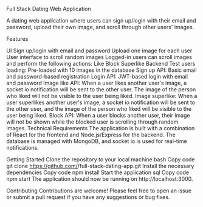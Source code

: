 Full Stack Dating Web Application


A dating web application where users can sign up/login with their email and password, upload their own image, and scroll through other users' images.


Features

UI
Sign up/login with email and password
Upload one image for each user
User interface to scroll random images
Logged-in users can scroll images and perform the following actions:
Like
Block
Superlike
Backend
Test users loading: Pre-loaded with 10 images in the database
Sign up API: Basic email and password-based registration
Login API: JWT-based login with email and password
Image like API: When a user likes another user's image, a socket io notification will be sent to the other user. The image of the person who liked will not be visible to the user being liked.
Image superlike: When a user superlikes another user's image, a socket io notification will be sent to the other user, and the image of the person who liked will be visible to the user being liked.
Block API: When a user blocks another user, their image will not be shown while the blocked user is scrolling through random images.
Technical Requirements
The application is built with a combination of React for the frontend and Node.js/Express for the backend. The database is managed with MongoDB, and socket io is used for real-time notifications.

Getting Started
Clone the repository to your local machine
bash
Copy code
git clone https://github.com/<your-username>/full-stack-dating-app.git
Install the necessary dependencies
Copy code
npm install
Start the application
sql
Copy code
npm start
The application should now be running on http://localhost:3000.

Contributing
Contributions are welcome! Please feel free to open an issue or submit a pull request if you have any suggestions or bug fixes.
